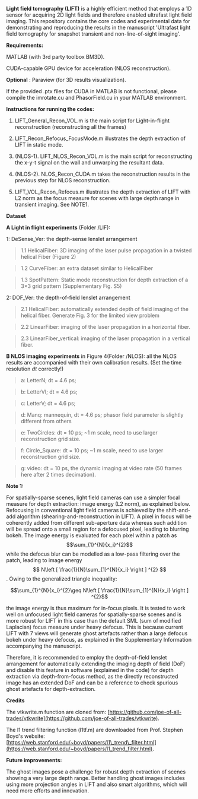**Light field tomography (LIFT)** is a highly efficient method that employs a 1D sensor for acquiring 2D light fields and therefore enabled ultrafast light field imaging. This repository contains the core codes and experimental data for demonstrating and reproducing the results in the manuscript &#39;Ultrafast light field tomography for snapshot transient and non-line-of-sight imaging&#39;.

**Requirements:**

MATLAB (with 3rd party toolbox BM3D).

CUDA-capable GPU device for acceleration (NLOS reconstruction).

**Optional** : Paraview (for 3D results visualization).

If the provided .ptx files for CUDA in MATLAB is not functional, please compile the imrotate.cu and PhasorField.cu in your MATLAB environment.

**Instructions for running the codes:**

1. LIFT\_General\_Recon\_VOL.m is the main script for Light-in-flight reconstruction (reconstructing all the frames)

2. LIFT\_Recon\_Refocus\_FocusMode.m illustrates the depth extraction of LIFT in static mode.

3. (NLOS-1). LIFT\_NLOS\_Recon\_VOL.m is the main script for reconstructing the x-y-t signal on the wall and unwarping the resultant data.

3. (NLOS-2). NLOS\_Recon\_CUDA.m takes the reconstruction results in the previous step for NLOS reconstruction.

4. LIFT\_VOL\_Recon\_Refocus.m illustrates the depth extraction of LIFT with L2 norm as the focus measure for scenes with large depth range in transient imaging. See NOTE1.

**Dataset**

**A Light in flight experiments** (Folder /LIF):

1: DeSense\_Ver: the depth-sense lenslet arrangement

>1.1 HelicalFiber: 3D imaging of the laser pulse propagation in a twisted helical Fiber (Figure 2)

>1.2 CurveFiber: an extra dataset similar to HelicalFiber

>1.3 SpotPattern: Static mode reconstruction for depth extraction of a 3×3 grid pattern (Supplementary Fig. S5)

2: DOF\_Ver: the depth-of-field lenslet arrangement

>2.1 HelicalFiber: automatically extended depth of field imaging of the helical fiber. Generate Fig. 3 for the limited view problem

>2.2 LinearFiber: imaging of the laser propagation in a horizontal fiber.

>2.3 LinearFiber\_vertical: imaging of the laser propagation in a vertical fiber.

**B NLOS imaging experiments**  in Figure 4(Folder /NLOS): all the NLOS results are accompanied with their own calibration results. (Set the time resolution _dt_ correctly!)

>a: LetterN; dt = 4.6 ps;

>b: LetterVI; dt = 4.6 ps;

>c: LetterV; dt = 4.6 ps;

>d: Manq: mannequin, dt = 4.6 ps; phasor field parameter is slightly different from others

>e: TwoCircles: dt = 10 ps; ~1 m scale, need to use larger reconstruction grid size.

>f: Circle\_Square: dt = 10 ps; ~1 m scale, need to use larger reconstruction grid size.

>g: video: dt = 10 ps, the dynamic imaging at video rate (50 frames here after 2 times decimation).

**Note 1:**

For spatially-sparse scenes, light field cameras can use a simpler focal measure for depth extraction: image energy (L2 norm), as explained below. Refocusing in conventional light field cameras is achieved by the shift-and-add algorithm (shearing-and-reconstruction in LIFT). A pixel in focus will be coherently added from different sub-aperture data whereas such addition will be spread onto a small region for a defocused pixel, leading to blurring bokeh. The image energy is evaluated for each pixel within a patch as $$\sum_{1}^{N}{x_i}^{2}$$ while the defocus blur can be modelled as a low-pass filtering over the patch, leading to image energy $$ N\left [ \frac{1}{N}\sum_{1}^{N}{x_i} \right ] ^{2} $$. Owing to the generalized triangle inequality:

$$\sum_{1}^{N}{x_i}^{2}\geq N\left [ \frac{1}{N}\sum_{1}^{N}{x_i} \right ] ^{2}$$

the image energy is thus maximum for in-focus pixels. It is tested to work well on unfocused light field cameras for spatially-sparse scenes and is more robust for LIFT in this case than the default SML (sum of modified Laplacian) focus measure under heavy defocus. This is because current LIFT with 7 views will generate ghost artefacts rather than a large defocus bokeh under heavy defocus, as explained in the Supplementary Information accompanying the manuscript.

Therefore, it is recommended to employ the depth-of-field lenslet arrangement for automatically extending the imaging depth of field (DoF) and disable this feature in software (explained in the code) for depth extraction via depth-from-focus method, as the directly reconstructed image has an extended DoF and can be a reference to check spurious ghost artefacts for depth-extraction.

**Credits**

The vtkwrite.m function are cloned from: [https://github.com/joe-of-all-trades/vtkwrite](https://github.com/joe-of-all-trades/vtkwrite).

The l1 trend filtering function (l1tf.m) are downloaded from Prof. Stephen Boyd&#39;s website: [https://web.stanford.edu/~boyd/papers/l1\_trend\_filter.html](https://web.stanford.edu/~boyd/papers/l1_trend_filter.html).

**Future improvements:**

The ghost images pose a challenge for robust depth extraction of scenes showing a very large depth range. Better handling ghost images includes using more projection angles in LIFT and also smart algorithms, which will need more efforts and innovation.
